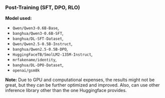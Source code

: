 ### Post-Training (SFT, DPO, RLO)

**Model used:**
- `Qwen/Qwen3-0.6B-Base`,
- `banghua/Qwen3-0.6B-SFT`,
- `banghua/DL-SFT-Dataset`,
- `Qwen/Qwen2.5-0.5B-Instruct`,
- `banghua/Qwen2.5-0.5B-DPO`,
- `HuggingFaceTB/SmolLM2-135M-Instruct`,
- `mrfakename/identity`,
- `banghua/DL-DPO-Dataset`,
- `openai/gsm8k`

**Note:** Due to GPU and computational expenses, the results might not be great, but they can be further optimized and improved. Also, can use other inference library other than the one Huggingface provides.
